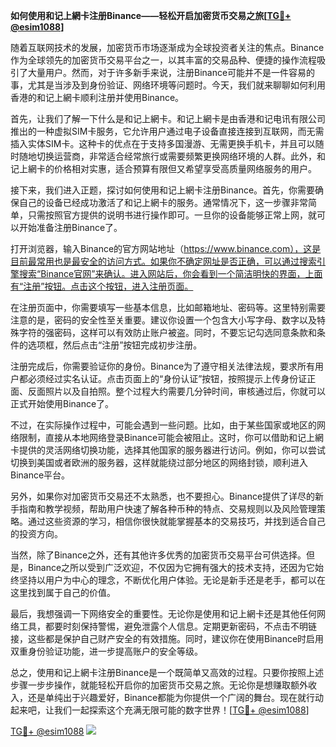 **如何使用和记上網卡注册Binance——轻松开启加密货币交易之旅[[TG💪+ @esim1088](https://t.me/s/esim1088)]**

随着互联网技术的发展，加密货币市场逐渐成为全球投资者关注的焦点。Binance作为全球领先的加密货币交易平台之一，以其丰富的交易品种、便捷的操作流程吸引了大量用户。然而，对于许多新手来说，注册Binance可能并不是一件容易的事，尤其是当涉及到身份验证、网络环境等问题时。今天，我们就来聊聊如何利用香港的和记上網卡顺利注册并使用Binance。

首先，让我们了解一下什么是和记上網卡。和记上網卡是由香港和记电讯有限公司推出的一种虚拟SIM卡服务，它允许用户通过电子设备直接连接到互联网，而无需插入实体SIM卡。这种卡的优点在于支持多国漫游、无需更换手机卡，并且可以随时随地切换运营商，非常适合经常旅行或需要频繁更换网络环境的人群。此外，和记上網卡的价格相对实惠，适合预算有限但又希望享受高质量网络服务的用户。

接下来，我们进入正题，探讨如何使用和记上網卡注册Binance。首先，你需要确保自己的设备已经成功激活了和记上網卡的服务。通常情况下，这一步骤非常简单，只需按照官方提供的说明书进行操作即可。一旦你的设备能够正常上网，就可以开始准备注册Binance了。

打开浏览器，输入Binance的官方网站地址（https://www.binance.com），这是目前最常用也是最安全的访问方式。如果你不确定网址是否正确，可以通过搜索引擎搜索“Binance官网”来确认。进入网站后，你会看到一个简洁明快的界面，上面有“注册”按钮。点击这个按钮，进入注册页面。

在注册页面中，你需要填写一些基本信息，比如邮箱地址、密码等。这里特别需要注意的是，密码的安全性至关重要。建议你设置一个包含大小写字母、数字以及特殊字符的强密码，这样可以有效防止账户被盗。同时，不要忘记勾选同意条款和条件的选项框，然后点击“注册”按钮完成初步注册。

注册完成后，你需要验证你的身份。Binance为了遵守相关法律法规，要求所有用户都必须经过实名认证。点击页面上的“身份认证”按钮，按照提示上传身份证正面、反面照片以及自拍照。整个过程大约需要几分钟时间，审核通过后，你就可以正式开始使用Binance了。

不过，在实际操作过程中，可能会遇到一些问题。比如，由于某些国家或地区的网络限制，直接从本地网络登录Binance可能会被阻止。这时，你可以借助和记上網卡提供的灵活网络切换功能，选择其他国家的服务器进行访问。例如，你可以尝试切换到美国或者欧洲的服务器，这样就能绕过部分地区的网络封锁，顺利进入Binance平台。

另外，如果你对加密货币交易还不太熟悉，也不要担心。Binance提供了详尽的新手指南和教学视频，帮助用户快速了解各种币种的特点、交易规则以及风险管理策略。通过这些资源的学习，相信你很快就能掌握基本的交易技巧，并找到适合自己的投资方向。

当然，除了Binance之外，还有其他许多优秀的加密货币交易平台可供选择。但是，Binance之所以受到广泛欢迎，不仅因为它拥有强大的技术支持，还因为它始终坚持以用户为中心的理念，不断优化用户体验。无论是新手还是老手，都可以在这里找到属于自己的价值。

最后，我想强调一下网络安全的重要性。无论你是使用和记上網卡还是其他任何网络工具，都要时刻保持警惕，避免泄露个人信息。定期更新密码，不点击不明链接，这些都是保护自己财产安全的有效措施。同时，建议你在使用Binance时启用双重身份验证功能，进一步提高账户的安全等级。

总之，使用和记上網卡注册Binance是一个既简单又高效的过程。只要你按照上述步骤一步步操作，就能轻松开启你的加密货币交易之旅。无论你是想赚取额外收入，还是单纯出于兴趣爱好，Binance都能为你提供一个广阔的舞台。现在就行动起来吧，让我们一起探索这个充满无限可能的数字世界！[[TG💪+ @esim1088](https://t.me/s/esim1088)]

[TG💪+ @esim1088](https://t.me/s/esim1088) ![](https://i.postimg.cc/4NQfJmqS/Snipaste-2025-05-13-00-14-12.png)